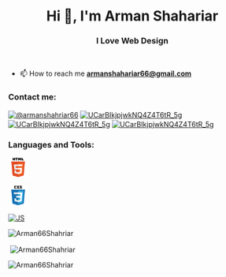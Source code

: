 <h1 align="center">Hi 👋, I'm Arman Shahariar</h1>
<h3 align="center">I Love Web Design</h3>

<p align="left"> <a href="https://twitter.com/" target="blank"><img src="https://img.shields.io/twitter/follow/?logo=twitter&style=for-the-badge" alt="" /></a> </p>

- 📫 How to reach me **armanshahariar66@gmail.com**


<h3 align="left">Contact me:</h3>
<p align="left">
<!-- <a href="https://linkedin.com/in/istiaque-ahmed-531911183" target="blank"><img align="center" src="https://raw.githubusercontent.com/rahuldkjain/github-profile-readme-generator/master/src/images/icons/Social/linked-in-alt.svg" alt="istiaque-ahmed-531911183" height="30" width="40" /></a> -->
<a href="https://www.facebook.com/armanshahriar66/" target="blank"><img align="center" src="https://raw.githubusercontent.com/rahuldkjain/github-profile-readme-generator/master/src/images/icons/Social/facebook.svg" alt="@armanshahriar66" height="30" width="40" /></a> 
<a href="https://www.youtube.com/channel/UCarBIkjpjwkNQ4Z4T6tR_5g" target="blank"><img align="center" src="https://raw.githubusercontent.com/rahuldkjain/github-profile-readme-generator/master/src/images/icons/Social/youtube.svg" alt="UCarBIkjpjwkNQ4Z4T6tR_5g" height="30" width="40" /></a>
 <a href="https://www.instagram.com/armanshahariar66/" target="blank"><img align="center" src="https://raw.githubusercontent.com/rahuldkjain/github-profile-readme-generator/master/src/images/icons/Social/instagram.svg" alt="UCarBIkjpjwkNQ4Z4T6tR_5g" height="30" width="40" /></a>
  <a href="https://twitter.com/Arman__Shahriar" target="blank"><img align="center" src="https://raw.githubusercontent.com/rahuldkjain/github-profile-readme-generator/master/src/images/icons/Social/twitter.svg" alt="UCarBIkjpjwkNQ4Z4T6tR_5g" height="30" width="40" /></a>
 

</p>

<h3 align="left">Languages and Tools:</h3>

   <a href="https://www.w3.org/html/" target="_blank"> <img src="https://raw.githubusercontent.com/devicons/devicon/master/icons/html5/html5-original-wordmark.svg" alt="html5" width="40" height="40"/> </a> </p>

  <a href="https://www.w3schools.com/css/" target="_blank"> <img src="https://raw.githubusercontent.com/devicons/devicon/master/icons/css3/css3-original-wordmark.svg" alt="css3" width="40" height="40"/> </a> 


  <a href="https://www.w3schools.com/js/" target="_blank"> <img src="https://w1.pngwing.com/pngs/136/126/png-transparent-javascript-logo-angularjs-nodejs-computer-programming-web-development-computer-software-jquery-yellow.png" alt="JS" width="40" height="40"/> </a> 
  
<p><img align="left" src="https://github-readme-stats.vercel.app/api/top-langs?username=Arman66Shahriar&show_icons=true&locale=en&layout=compact" alt="Arman66Shahriar
" /></p>
<br>
<p>&nbsp;<img align="center" src="https://github-readme-stats.vercel.app/api?username=Arman66Shahriar&show_icons=true&locale=en" alt="Arman66Shahriar
" /></p>
<p align="left"> <img src="https://komarev.com/ghpvc/?username=Arman66Shahriar&label=Profile%20views&color=0e75b6&style=flat%22%20alt=%22Arman66Shahriar%22" alt="Arman66Shahriar" /> </p>

